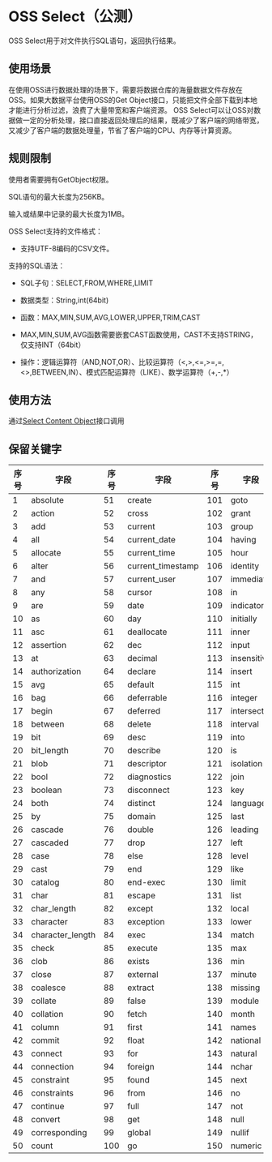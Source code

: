 # OSS Select（公测）

OSS Select用于对文件执行SQL语句，返回执行结果。

## 使用场景

在使用OSS进行数据处理的场景下，需要将数据仓库的海量数据文件存放在OSS。如果大数据平台使用OSS的Get Object接口，只能把文件全部下载到本地才能进行分析过滤，浪费了大量带宽和客户端资源。
OSS Select可以让OSS对数据做一定的分析处理，接口直接返回处理后的结果，既减少了客户端的网络带宽，又减少了客户端的数据处理量，节省了客户端的CPU、内存等计算资源。

## 规则限制

使用者需要拥有GetObject权限。

SQL语句的最大长度为256KB。

输入或结果中记录的最大长度为1MB。

OSS Select支持的文件格式：

* 支持UTF-8编码的CSV文件。 

支持的SQL语法：

* SQL子句：SELECT,FROM,WHERE,LIMIT

* 数据类型：String,int(64bit)

* 函数：MAX,MIN,SUM,AVG,LOWER,UPPER,TRIM,CAST

* MAX,MIN,SUM,AVG函数需要嵌套CAST函数使用，CAST不支持STRING，仅支持INT（64bit）

* 操作：逻辑运算符（AND,NOT,OR）、比较运算符（<,>,<=,>=,=,<>,BETWEEN,IN）、模式匹配运算符（LIKE）、数学运算符（+,-,*）

## 使用方法

通过[Select Content Object](../../API-Reference-S3-Compatible/Compatibility-API/Operations-On-Objects/Select-Object-Content.md)接口调用

## 保留关键字

序号|字段|序号|字段|序号|字段|序号|字段|序号|字段
--|--|--|--|--|--|--|--|--|--
1|absolute|51|create|101|goto|151|octet_length|201|struct
2|action|52|cross|102|grant|152|of|202|substring
3|add|53|current|103|group|153|on|203|sum
4|all|54|current_date|104|having|154|only|204|symbol
5|allocate|55|current_time|105|hour|155|open|205|system_user
6|alter|56|current_timestamp|106|identity|156|option|206|table
7|and|57|current_user|107|immediate|157|or|207|temporary
8|any|58|cursor|108|in|158|order|208|then
9|are|59|date|109|indicator|159|outer|209|time
10|as|60|day|110|initially|160|output|210|timestamp
11|asc|61|deallocate|111|inner|161|overlaps|211|timezone_hour
12|assertion|62|dec|112|input|162|pad|212|timezone_minute
13|at|63|decimal|113|insensitive|163|partial|213|to
14|authorization|64|declare|114|insert|164|pivot|214|trailing
15|avg|65|default|115|int|165|position|215|transaction
16|bag|66|deferrable|116|integer|166|precision|216|translate
17|begin|67|deferred|117|intersect|167|prepare|217|translation
18|between|68|delete|118|interval|168|preserve|218|trim
19|bit|69|desc|119|into|169|primary|219|true
20|bit_length|70|describe|120|is|170|prior|220|tuple
21|blob|71|descriptor|121|isolation|171|privileges|221|union
22|bool|72|diagnostics|122|join|172|procedure|222|unique
23|boolean|73|disconnect|123|key|173|public|223|unknown
24|both|74|distinct|124|language|174|read|224|unpivot
25|by|75|domain|125|last|175|real|225|update
26|cascade|76|double|126|leading|176|references|226|upper
27|cascaded|77|drop|127|left|177|relative|227|usage
28|case|78|else|128|level|178|restrict|228|user
29|cast|79|end|129|like|179|revoke|229|using
30|catalog|80|end-exec|130|limit|180|right|230|value
31|char|81|escape|131|list|181|rollback|231|values
32|char_length|82|except|132|local|182|rows|232|varchar
33|character|83|exception|133|lower|183|schema|233|varying
34|character_length|84|exec|134|match|184|scroll|234|view
35|check|85|execute|135|max|185|second|235|when
36|clob|86|exists|136|min|186|section|236|whenever
37|close|87|external|137|minute|187|select|237|where
38|coalesce|88|extract|138|missing|188|session|238|with
39|collate|89|false|139|module|189|session_user|239|work
40|collation|90|fetch|140|month|190|set|240|write
41|column|91|first|141|names|191|sexp|241|year
42|commit|92|float|142|national|192|size|242|zone
43|connect|93|for|143|natural|193|smallint|-|-
44|connection|94|foreign|144|nchar|194|some|-|-
45|constraint|95|found|145|next|195|space|-|-
46|constraints|96|from|146|no|196|sql|-|-
47|continue|97|full|147|not|197|sqlcode|-|-
48|convert|98|get|148|null|198|sqlerror|-|-
49|corresponding|99|global|149|nullif|199|sqlstate|-|-
50|count|100|go|150|numeric|200|string|-|-
